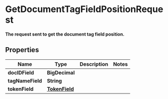 

# GetDocumentTagFieldPositionRequest

#### The request sent to get the document tag field position.

## Properties

Name | Type | Description | Notes
------------ | ------------- | ------------- | -------------
**docIDField** | **BigDecimal** |  | 
**tagNameField** | **String** |  | 
**tokenField** | [**TokenField**](TokenField.md) |  | 



